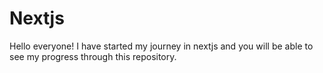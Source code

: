 # Nextjs
Hello everyone! I have started my journey in nextjs and you will be able to see my progress through this repository.
